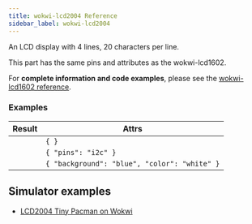 ```yaml
---
title: wokwi-lcd2004 Reference
sidebar_label: wokwi-lcd2004
---
```


An LCD display with 4 lines, 20 characters per line.

<wokwi-lcd2004 text="    wokwi-lcd2004                          4x20 characters" />

This part has the same pins and attributes as the wokwi-lcd1602.

For **complete information and code examples**, please see the [wokwi-lcd1602 reference](wokwi-lcd1602).

### Examples

| Result                                                                | Attrs                                        |
| --------------------------------------------------------------------- | -------------------------------------------- |
| <wokwi-lcd2004 text="arvind patil!" />                                 | `{ }`                                        |
| <wokwi-lcd2004 text=" baba ramdev!" pins="i2c" />                      | `{ "pins": "i2c" }`                          |
| <wokwi-lcd2004 background="blue" color="white" text="Hello World!" /> | `{ "background": "blue", "color": "white" }` |

## Simulator examples

- [LCD2004 Tiny Pacman on Wokwi](https://wokwi.com/arduino/projects/294590769009787402)
